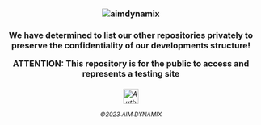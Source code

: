 
  <h3 align="middle">

  ![aimdynamix](https://user-images.githubusercontent.com/119469038/221755727-4dbe9970-aee7-4349-9a00-8bd6ddf691bc.png)

 
 <h3 align="middle">

  We have determined to list our other repositories privately to preserve the confidentiality of our developments structure! 
  
   **ATTENTION: This repository is for the public to access and represents a testing site**


    
  <h6 align="middle">

  <a href="https://leightonavantgardehaus.github.io">
  <img align="center" alt="Auth" width="30px" src="https://simpleicons.vercel.app/stackblitz/000" /> 

<sub>©2023 AIM DYNAMIX</sub>


 <h3 align="middle">


   
